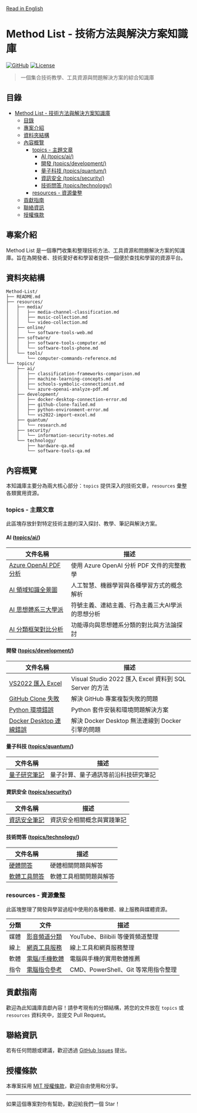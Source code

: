 [Read in English](README.md)

# Method List - 技術方法與解決方案知識庫

[![GitHub](https://img.shields.io/badge/GitHub-Method--List-blue)](https://github.com/Youchenjiang/Method-List)
[![License](https://img.shields.io/badge/License-MIT-green.svg)](LICENSE)

> 一個集合技術教學、工具資源與問題解決方案的綜合知識庫

## 目錄

- [Method List - 技術方法與解決方案知識庫](#method-list---技術方法與解決方案知識庫)
  - [目錄](#-目錄)
  - [專案介紹](#-專案介紹)
  - [資料夾結構](#-資料夾結構)
  - [內容概覽](#-內容概覽)
    - [topics - 主題文章](#-topics---主題文章)
      - [AI (topics/ai/)](#-ai-topicsai)
      - [開發 (topics/development/)](#-開發-topicsdevelopment)
      - [量子科技 (topics/quantum/)](#️-量子科技-topicsquantum)
      - [資訊安全 (topics/security/)](#-資訊安全-topicssecurity)
      - [技術問答 (topics/technology/)](#-技術問答-topicstechnology)
    - [resources - 資源彙整](#-resources---資源彙整)
  - [貢獻指南](#-貢獻指南)
  - [聯絡資訊](#-聯絡資訊)
  - [授權條款](#-授權條款)

## 專案介紹

Method List 是一個專門收集和整理技術方法、工具資源和問題解決方案的知識庫。旨在為開發者、技術愛好者和學習者提供一個便於查找和學習的資源平台。

## 資料夾結構

```tree
Method-List/
├── README.md
├── resources/
│   ├── media/
│   │   ├── media-channel-classification.md
│   │   ├── music-collection.md
│   │   └── video-collection.md
│   ├── online/
│   │   └── software-tools-web.md
│   ├── software/
│   │   ├── software-tools-computer.md
│   │   └── software-tools-phone.md
│   └── tools/
│       └── computer-commands-reference.md
└── topics/
    ├── ai/
    │   ├── classification-frameworks-comparison.md
    │   ├── machine-learning-concepts.md
    │   ├── schools-symbolic-connectionist.md
    │   └── azure-openai-analyze-pdf.md
    ├── development/
    │   ├── docker-desktop-connection-error.md
    │   ├── github-clone-failed.md
    │   ├── python-environment-error.md
    │   └── vs2022-import-excel.md
    ├── quantum/
    │   └── research.md
    ├── security/
    │   └── information-security-notes.md
    └── technology/
        ├── hardware-qa.md
        └── software-tools-qa.md
```

## 內容概覽

本知識庫主要分為兩大核心部分：`topics` 提供深入的技術文章，`resources` 彙整各類實用資源。

### topics - 主題文章

此區塊存放針對特定技術主題的深入探討、教學、筆記與解決方案。

#### AI ([topics/ai/](topics/ai/))

| 文件名稱 | 描述 |
|---|---|
| [Azure OpenAI PDF 分析](topics/ai/azure-openai-analyze-pdf.md) | 使用 Azure OpenAI 分析 PDF 文件的完整教學 |
| [AI 領域知識全景圖](topics/ai/machine-learning-concepts.md) | 人工智慧、機器學習與各種學習方式的概念解析 |
| [AI 思想體系三大學派](topics/ai/schools-symbolic-connectionist.md) | 符號主義、連結主義、行為主義三大AI學派的思想分析 |
| [AI 分類框架對比分析](topics/ai/classification-frameworks-comparison.md) | 功能導向與思想體系分類的對比與方法論探討 |

#### 開發 ([topics/development/](topics/development/))

| 文件名稱 | 描述 |
|---|---|
| [VS2022 匯入 Excel](topics/development/vs2022-import-excel.md) | Visual Studio 2022 匯入 Excel 資料到 SQL Server 的方法 |
| [GitHub Clone 失敗](topics/development/github-clone-failed.md) | 解決 GitHub 專案複製失敗的問題 |
| [Python 環境錯誤](topics/development/python-environment-error.md) | Python 套件安裝和環境問題解決方案 |
| [Docker Desktop 連線錯誤](topics/development/docker-desktop-connection-error.md) | 解決 Docker Desktop 無法連線到 Docker 引擎的問題 |

#### 量子科技 ([topics/quantum/](topics/quantum/))

| 文件名稱 | 描述 |
|---|---|
| [量子研究筆記](topics/quantum/research.md) | 量子計算、量子通訊等前沿科技研究筆記 |

#### 資訊安全 ([topics/security/](topics/security/))

| 文件名稱 | 描述 |
|---|---|
| [資訊安全筆記](topics/security/information-security-notes.md) | 資訊安全相關概念與實踐筆記 |

#### 技術問答 ([topics/technology/](topics/technology/))

| 文件名稱 | 描述 |
|---|---|
| [硬體問答](topics/technology/hardware-qa.md) | 硬體相關問題與解答 |
| [軟體工具問答](topics/technology/software-tools-qa.md) | 軟體工具相關問題與解答 |

### resources - 資源彙整

此區塊整理了開發與學習過程中使用的各種軟體、線上服務與媒體資源。

| 分類 | 文件 | 描述 |
|---|---|---|
| 媒體 | [影音頻道分類](resources/media/media-channel-classification.md) | YouTube、Bilibili 等優質頻道整理 |
| 線上 | [網頁工具服務](resources/online/software-tools-web.md) | 線上工具和網頁服務整理 |
| 軟體 | [電腦/手機軟體](resources/software/) | 電腦與手機的實用軟體推薦 |
| 指令 | [電腦指令參考](resources/tools/computer-commands-reference.md) | CMD、PowerShell、Git 等常用指令整理 |

## 貢獻指南

歡迎為此知識庫貢獻內容！請參考現有的分類結構，將您的文件放在 `topics` 或 `resources` 資料夾中，並提交 Pull Request。

## 聯絡資訊

若有任何問題或建議，歡迎透過 [GitHub Issues](https://github.com/Youchenjiang/Method-List/issues) 提出。

## 授權條款

本專案採用 [MIT 授權條款](LICENSE)，歡迎自由使用和分享。

---

如果這個專案對你有幫助，歡迎給我們一個 Star！